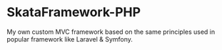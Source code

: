 # SkataFramework-PHP
My own custom MVC framework based on the same principles used in popular framework like Laravel &amp; Symfony.

